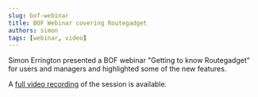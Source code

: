 ```yaml
---
slug: bof-webinar
title: BOF Webinar covering Routegadget
authors: simon
tags: [webinar, video]
---
```


Simon Errington presented a BOF webinar "Getting to know Routegadget" for users and managers and highlighted some of the new features.

A [full video recording](https://www.youtube.com/watch?v=soYiarO5en0) of the session is available.

<!-- truncate -->
